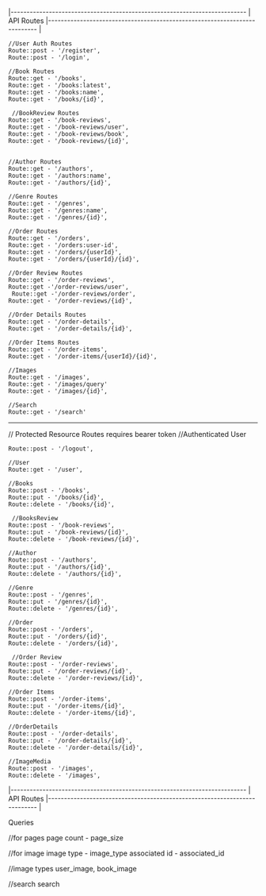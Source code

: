 |--------------------------------------------------------------------------
| API Routes
|--------------------------------------------------------------------------
|

    //User Auth Routes
    Route::post - '/register',
    Route::post - '/login',

    //Book Routes
    Route::get - '/books',
    Route::get - '/books:latest',
    Route::get - '/books:name',
    Route::get - '/books/{id}',

     //BookReview Routes
    Route::get - '/book-reviews',
    Route::get - '/book-reviews/user',
    Route::get - '/book-reviews/book',
    Route::get - '/book-reviews/{id}',


    //Author Routes
    Route::get - '/authors',
    Route::get - '/authors:name',
    Route::get - '/authors/{id}',

    //Genre Routes
    Route::get - '/genres',
    Route::get - '/genres:name',
    Route::get - '/genres/{id}',

    //Order Routes
    Route::get - '/orders',
    Route::get - '/orders:user-id',
    Route::get - '/orders/{userId}',
    Route::get - '/orders/{userId}/{id}',

    //Order Review Routes
    Route::get - '/order-reviews',
    Route::get -'/order-reviews/user',
     Route::get -'/order-reviews/order',
    Route::get - '/order-reviews/{id}',

    //Order Details Routes
    Route::get - '/order-details',
    Route::get - '/order-details/{id}',

    //Order Items Routes
    Route::get - '/order-items',
    Route::get - '/order-items/{userId}/{id}',

    //Images
    Route::get - '/images',
    Route::get - '/images/query'
    Route::get - '/images/{id}',

    //Search
    Route::get - '/search'

---

// Protected Resource Routes requires bearer token
//Authenticated User

    Route::post - '/logout',

    //User
    Route::get - '/user',

    //Books
    Route::post - '/books',
    Route::put - '/books/{id}',
    Route::delete - '/books/{id}',

     //BooksReview
    Route::post - '/book-reviews',
    Route::put - '/book-reviews/{id}',
    Route::delete - '/book-reviews/{id}',

    //Author
    Route::post - '/authors',
    Route::put - '/authors/{id}',
    Route::delete - '/authors/{id}',

    //Genre
    Route::post - '/genres',
    Route::put - '/genres/{id}',
    Route::delete - '/genres/{id}',

    //Order
    Route::post - '/orders',
    Route::put - '/orders/{id}',
    Route::delete - '/orders/{id}',

     //Order Review
    Route::post - '/order-reviews',
    Route::put - '/order-reviews/{id}',
    Route::delete - '/order-reviews/{id}',

    //Order Items
    Route::post - '/order-items',
    Route::put - '/order-items/{id}',
    Route::delete - '/order-items/{id}',

    //OrderDetails
    Route::post - '/order-details',
    Route::put - '/order-details/{id}',
    Route::delete - '/order-details/{id}',

    //ImageMedia
    Route::post - '/images',
    Route::delete - '/images',

|--------------------------------------------------------------------------
| API Routes
|--------------------------------------------------------------------------
|

Queries

//for pages
page count - page_size

//for image
image type - image_type
associated id - associated_id

//image types
user_image,
book_image

//search
search

